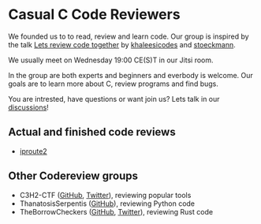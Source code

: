 # Casual C Code Reviewers

We founded us to to read, review and learn code. Our group is inspired by the talk [Lets review code together](https://media.ccc.de/v/rc3-2021-cwtv-228-lets-review-code-toget) by [khaleesicodes](https://github.com/khaleesicodes) and [stoeckmann](https://github.com/stoeckmann).

We usually meet on Wednesday 19:00 CE(S)T in our Jitsi room.

In the group are both experts and beginners and everbody is welcome. Our goals are to learn more about C, review programs and find bugs.

You are intrested, have questions or want join us? Lets talk in our [discussions](https://github.com/CasualCCodeReviewers/about/discussions)!

## Actual and finished code reviews
- [iproute2](https://github.com/shemminger/iproute2)

## Other Codereview groups

- C3H2-CTF ([GitHub](https://github.com/c3h2-ctf/),
  [Twitter](https://twitter.com/c3h2_ctf)), reviewing popular tools
- ThanatosisSerpentis ([GitHub](https://github.com/ThanatosisSerpentis)),
  reviewing Python code
- TheBorrowCheckers ([GitHub](https://github.com/TheBorrowCheckers/about),
  [Twitter](https://twitter.com/sagi_schwarz)), reviewing Rust code
